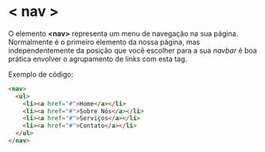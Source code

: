 # < nav >

O elemento **\<nav\>** representa um menu de navegação na sua página. Normalmente é o primeiro elemento da nossa página, mas independentemente da posição que você escolher para a sua _navbar_ é boa prática envolver o agrupamento de links com esta tag.

Exemplo de código:

```html
<nav>
  <ul>
    <li><a href="#">Home</a></li>
    <li><a href="#">Sobre Nós</a></li>
    <li><a href="#">Serviços</a></li>
    <li><a href="#">Contato</a></li>
  </ul>
</nav>
```

